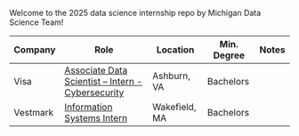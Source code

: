 Welcome to the 2025 data science internship repo by Michigan Data Science Team!

| Company | Role | Location | Min. Degree | Notes |
| ------- | ---- | -------- | ----------- | ----- |
| Visa | [	Associate Data Scientist – Intern - Cybersecurity](https://jobs.smartrecruiters.com/Visa/743999943242512) | Ashburn, VA | Bachelors |
| Vestmark | [Information Systems Intern](https://simplify.jobs/c/Vestmark) | Wakefield, MA | Bachelors |
